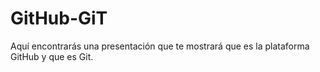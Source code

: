 # GitHub-GiT
Aquí encontrarás una presentación que te mostrará que es la plataforma GitHub y que es Git.
